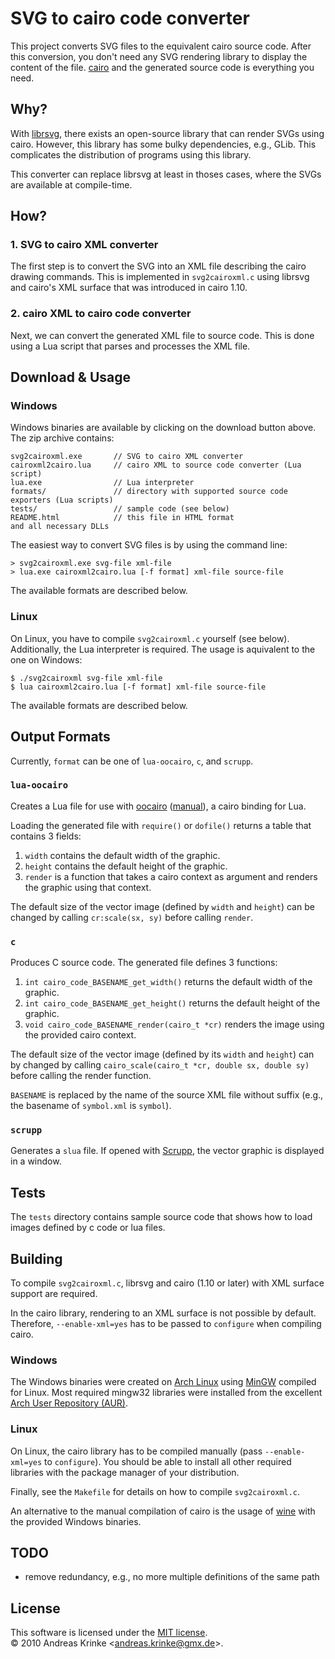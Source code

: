 # SVG to cairo code converter

This project converts SVG files to the equivalent cairo source code. After this conversion, you don't need any SVG rendering library to display the content of the file. [cairo](http://cairographics.org) and the generated source code is everything you need.

## Why?

With [librsvg](http://librsvg.sourceforge.net/), there exists an open-source library that can render SVGs using cairo. However, this library has some bulky dependencies, e.g., GLib. This complicates the distribution of programs using this library.

This converter can replace librsvg at least in thoses cases, where the SVGs are available at compile-time.

## How?

### 1. SVG to cairo XML converter

The first step is to convert the SVG into an XML file describing the cairo drawing commands. This is implemented in `svg2cairoxml.c` using librsvg and cairo's XML surface that was introduced in cairo 1.10.

### 2. cairo XML to cairo code converter

Next, we can convert the generated XML file to source code. This is done using a Lua script that parses and processes the XML file.

## Download & Usage

### Windows

Windows binaries are available by clicking on the download button above. The zip archive contains:

    svg2cairoxml.exe       // SVG to cairo XML converter
    cairoxml2cairo.lua     // cairo XML to source code converter (Lua script)
    lua.exe                // Lua interpreter
    formats/               // directory with supported source code exporters (Lua scripts)
    tests/                 // sample code (see below)
    README.html            // this file in HTML format
    and all necessary DLLs

The easiest way to convert SVG files is by using the command line:

    > svg2cairoxml.exe svg-file xml-file
    > lua.exe cairoxml2cairo.lua [-f format] xml-file source-file

The available formats are described below.

### Linux

On Linux, you have to compile `svg2cairoxml.c` yourself (see below). Additionally, the Lua interpreter is required. The usage is aquivalent to the one on Windows:

    $ ./svg2cairoxml svg-file xml-file
    $ lua cairoxml2cairo.lua [-f format] xml-file source-file

The available formats are described below.

## Output Formats

Currently, `format` can be one of `lua-oocairo`, `c`, and `scrupp`.

### `lua-oocairo`

Creates a Lua file for use with [oocairo](http://git.naquadah.org/?p=oocairo.git) ([manual](http://scrupp.sourceforge.net/manuals/0.4/lua-oocairo/index.html)), a cairo binding for Lua.

Loading the generated file with `require()` or `dofile()` returns a table that contains 3 fields:

1. `width` contains the default width of the graphic.
2. `height` contains the default height of the graphic.
3. `render` is a function that takes a cairo context as argument and renders the graphic using that context.

The default size of the vector image (defined by `width` and `height`) can be changed by calling `cr:scale(sx, sy)` before calling `render`.

### `c`

Produces C source code. The generated file defines 3 functions:

1. `int cairo_code_BASENAME_get_width()` returns the default width of the graphic.
2. `int cairo_code_BASENAME_get_height()` returns the default height of the graphic.
3. `void cairo_code_BASENAME_render(cairo_t *cr)` renders the image using the provided cairo context.

The default size of the vector image (defined by its `width` and `height`) can by changed by calling `cairo_scale(cairo_t *cr, double sx, double sy)` before calling the render function.

`BASENAME` is replaced by the name of the source XML file without suffix (e.g., the basename of `symbol.xml` is `symbol`).

### `scrupp`

Generates a `slua` file. If opened with [Scrupp](http://scrupp.sourceforge.net), the vector graphic is displayed in a window.

## Tests

The `tests` directory contains sample source code that shows how to load images defined by c code or lua files.

## Building

To compile `svg2cairoxml.c`, librsvg and cairo (1.10 or later) with XML surface support are required.

In the cairo library, rendering to an XML surface is not possible by default. Therefore, `--enable-xml=yes` has to be passed to `configure` when compiling cairo.

### Windows

The Windows binaries were created on [Arch Linux](http://www.archlinux.org) using [MinGW](http://www.mingw.org) compiled for Linux. Most required mingw32 libraries were installed from the excellent [Arch User Repository (AUR)](http://aur.archlinux.org).

### Linux

On Linux, the cairo library has to be compiled manually (pass `--enable-xml=yes` to `configure`). You should be able to install all other required libraries with the package manager of your distribution.

Finally, see the `Makefile` for details on how to compile `svg2cairoxml.c`.

An alternative to the manual compilation of cairo is the usage of [wine](http://www.winehq.org) with the provided Windows binaries.

## TODO

* remove redundancy, e.g., no more multiple definitions of the same path

## License

This software is licensed under the [MIT license](http://en.wikipedia.org/wiki/MIT_License).  
© 2010 Andreas Krinke &lt;<andreas.krinke@gmx.de>&gt;.

